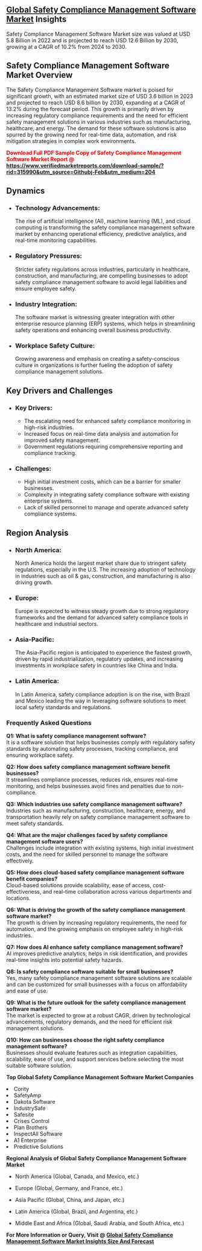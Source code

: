 <h2><a href="https://www.verifiedmarketreports.com/download-sample/?rid=315990&amp;utm_source=Githubj&amp;utm_medium=204" target="_blank">Global Safety Compliance Management Software Market</a> Insights</h2><p>Safety Compliance Management Software Market size was valued at USD 5.8 Billion in 2022 and is projected to reach USD 12.6 Billion by 2030, growing at a CAGR of 10.2% from 2024 to 2030.</p><p> <h2>Safety Compliance Management Software Market Overview</h2> <p>The Safety Compliance Management Software market is poised for significant growth, with an estimated market size of USD 3.6 billion in 2023 and projected to reach USD 8.6 billion by 2030, expanding at a CAGR of 13.2% during the forecast period. This growth is primarily driven by increasing regulatory compliance requirements and the need for efficient safety management solutions in various industries such as manufacturing, healthcare, and energy. The demand for these software solutions is also spurred by the growing need for real-time data, automation, and risk mitigation strategies in complex work environments. <strong><p><span class=""><span style="color: #ff0000;"><strong>Download Full PDF Sample Copy of Safety Compliance Management Software Market Report</strong> @ </span><a href="https://www.verifiedmarketreports.com/download-sample/?rid=315990&amp;utm_source=Githubj-Feb&amp;utm_medium=204" target="_blank">https://www.verifiedmarketreports.com/download-sample/?rid=315990&amp;utm_source=Githubj-Feb&amp;utm_medium=204</a></span></p></strong></p> <h2>Dynamics</h2> <ul> <li><h3>Technology Advancements:</h3> The rise of artificial intelligence (AI), machine learning (ML), and cloud computing is transforming the safety compliance management software market by enhancing operational efficiency, predictive analytics, and real-time monitoring capabilities.</li> <li><h3>Regulatory Pressures:</h3> Stricter safety regulations across industries, particularly in healthcare, construction, and manufacturing, are compelling businesses to adopt safety compliance management software to avoid legal liabilities and ensure employee safety.</li> <li><h3>Industry Integration:</h3> The software market is witnessing greater integration with other enterprise resource planning (ERP) systems, which helps in streamlining safety operations and enhancing overall business productivity.</li> <li><h3>Workplace Safety Culture:</h3> Growing awareness and emphasis on creating a safety-conscious culture in organizations is further fueling the adoption of safety compliance management solutions.</li> </ul> <h2>Key Drivers and Challenges</h2> <ul> <li><h3>Key Drivers:</h3> <ul> <li>The escalating need for enhanced safety compliance monitoring in high-risk industries.</li> <li>Increased focus on real-time data analysis and automation for improved safety management.</li> <li>Government regulations requiring comprehensive reporting and compliance tracking.</li> </ul> </li> <li><h3>Challenges:</h3> <ul> <li>High initial investment costs, which can be a barrier for smaller businesses.</li> <li>Complexity in integrating safety compliance software with existing enterprise systems.</li> <li>Lack of skilled personnel to manage and operate advanced safety compliance systems.</li> </ul> </li> </ul> <h2>Region Analysis</h2> <ul> <li><h3>North America:</h3> North America holds the largest market share due to stringent safety regulations, especially in the U.S. The increasing adoption of technology in industries such as oil & gas, construction, and manufacturing is also driving growth.</li> <li><h3>Europe:</h3> Europe is expected to witness steady growth due to strong regulatory frameworks and the demand for advanced safety compliance tools in healthcare and industrial sectors.</li> <li><h3>Asia-Pacific:</h3> The Asia-Pacific region is anticipated to experience the fastest growth, driven by rapid industrialization, regulatory updates, and increasing investments in workplace safety in countries like China and India.</li> <li><h3>Latin America:</h3> In Latin America, safety compliance adoption is on the rise, with Brazil and Mexico leading the way in leveraging software solutions to meet local safety standards and regulations.</li> </ul> <h3>Frequently Asked Questions</h3> <p><strong>Q1: What is safety compliance management software?</strong><br>It is a software solution that helps businesses comply with regulatory safety standards by automating safety processes, tracking compliance, and ensuring workplace safety.</p> <p><strong>Q2: How does safety compliance management software benefit businesses?</strong><br>It streamlines compliance processes, reduces risk, ensures real-time monitoring, and helps businesses avoid fines and penalties due to non-compliance.</p> <p><strong>Q3: Which industries use safety compliance management software?</strong><br>Industries such as manufacturing, construction, healthcare, energy, and transportation heavily rely on safety compliance management software to meet safety standards.</p> <p><strong>Q4: What are the major challenges faced by safety compliance management software users?</strong><br>Challenges include integration with existing systems, high initial investment costs, and the need for skilled personnel to manage the software effectively.</p> <p><strong>Q5: How does cloud-based safety compliance management software benefit companies?</strong><br>Cloud-based solutions provide scalability, ease of access, cost-effectiveness, and real-time collaboration across various departments and locations.</p> <p><strong>Q6: What is driving the growth of the safety compliance management software market?</strong><br>The growth is driven by increasing regulatory requirements, the need for automation, and the growing emphasis on employee safety in high-risk industries.</p> <p><strong>Q7: How does AI enhance safety compliance management software?</strong><br>AI improves predictive analytics, helps in risk identification, and provides real-time insights into potential safety hazards.</p> <p><strong>Q8: Is safety compliance software suitable for small businesses?</strong><br>Yes, many safety compliance management software solutions are scalable and can be customized for small businesses with a focus on affordability and ease of use.</p> <p><strong>Q9: What is the future outlook for the safety compliance management software market?</strong><br>The market is expected to grow at a robust CAGR, driven by technological advancements, regulatory demands, and the need for efficient risk management solutions.</p> <p><strong>Q10: How can businesses choose the right safety compliance management software?</strong><br>Businesses should evaluate features such as integration capabilities, scalability, ease of use, and support services before selecting the most suitable software solution.</p> </p><p><strong>Top Global Safety Compliance Management Software Market Companies</strong></p><div data-test-id=""><p><li>Cority</li><li> SafetyAmp</li><li> Dakota Software</li><li> IndustrySafe</li><li> Safesite</li><li> Crises Control</li><li> Plan Brothers</li><li> InspectAll Software</li><li> A1 Enterprise</li><li> Predictive Solutions</li></p><div><strong>Regional Analysis of&nbsp;Global Safety Compliance Management Software Market</strong></div><ul><li dir="ltr"><p dir="ltr">North America&nbsp;(Global, Canada, and Mexico, etc.)</p></li><li dir="ltr"><p dir="ltr">Europe (Global, Germany, and France, etc.)</p></li><li dir="ltr"><p dir="ltr">Asia Pacific&nbsp;(Global, China, and Japan, etc.)</p></li><li dir="ltr"><p dir="ltr">Latin America&nbsp;(Global, Brazil, and Argentina, etc.)</p></li><li dir="ltr">Middle East and Africa&nbsp;(Global, Saudi Arabia, and South Africa, etc.)</li></ul><p><strong>For More Information or Query, Visit @&nbsp;</strong><strong><a href="https://www.verifiedmarketreports.com/product/safety-compliance-management-software-market/?utm_source=Githubj&amp;utm_medium=204" target="_blank">Global Safety Compliance Management Software Market Insights Size And Forecast</a></strong></p></div>
